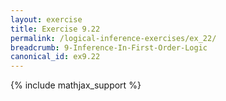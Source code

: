 ```yaml
---
layout: exercise
title: Exercise 9.22
permalink: /logical-inference-exercises/ex_22/
breadcrumb: 9-Inference-In-First-Order-Logic
canonical_id: ex9.22
---
```


{% include mathjax_support %}
